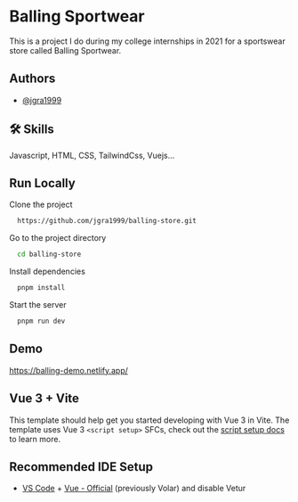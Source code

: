 # Balling Sportwear

This is a project I do during my college internships in 2021 for a sportswear store called Balling Sportwear.

## Authors

- [@jgra1999](https://www.github.com/jgra1999)

## 🛠 Skills

Javascript, HTML, CSS, TailwindCss, Vuejs...

## Run Locally

Clone the project

```bash
  https://github.com/jgra1999/balling-store.git
```

Go to the project directory

```bash
  cd balling-store
```

Install dependencies

```bash
  pnpm install
```

Start the server

```bash
  pnpm run dev
```

## Demo

https://balling-demo.netlify.app/

## Vue 3 + Vite

This template should help get you started developing with Vue 3 in Vite. The template uses Vue 3 `<script setup>` SFCs, check out the [script setup docs](https://v3.vuejs.org/api/sfc-script-setup.html#sfc-script-setup) to learn more.

## Recommended IDE Setup

- [VS Code](https://code.visualstudio.com/) + [Vue - Official](https://marketplace.visualstudio.com/items?itemName=Vue.volar) (previously Volar) and disable Vetur
